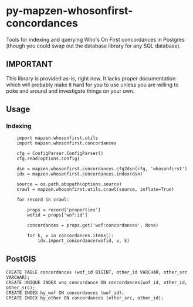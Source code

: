# py-mapzen-whosonfirst-concordances

Tools for indexing and querying Who's On First concordances in Postgres (though you could swap out the database library for any SQL database).

## IMPORTANT

This library is provided as-is, right now. It lacks proper documentation which will probably make it hard for you to use unless you are willing to poke and around and investigate things on your own.

## Usage

### Indexing

```
    import mapzen.whosonfirst.utils
    import mapzen.whosonfirst.concordances

    cfg = ConfigParser.ConfigParser()
    cfg.read(options.config)

    dsn = mapzen.whosonfirst.concordances.cfg2dsn(cfg, 'whosonfirst')
    idx = mapzen.whosonfirst.concordances.index(dsn)

    source = os.path.abspath(options.source)
    crawl = mapzen.whosonfirst.utils.crawl(source, inflate=True)

    for record in crawl:

        props = record['properties']
        wofid = props['wof:id']

        concordances = props.get('wof:concordances', None)

        for k, v in concordances.items():
            idx.import_concordance(wofid, v, k)
```

## PostGIS

```
CREATE TABLE concordances (wof_id BIGINT, other_id VARCHAR, other_src VARCHAR);
CREATE UNIQUE INDEX unq_concordance ON concordances(wof_id, other_id, other_src);
CREATE INDEX by_wof ON concordances (wof_id);
CREATE INDEX by_other ON concordances (other_src, other_id);
```
